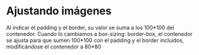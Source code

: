 # Ajustando imágenes

Al indicar el padding y el border, su valor se suma a los 100\*100 del contenedor. Cuando lo cambiamos a box-sizing: border-box, el contenedor se ajusta para que sumen 100\*100 con el padding y el border incluidos, modificándose el contenedor a 80\*80
